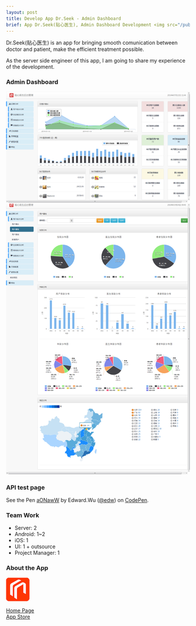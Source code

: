 ```yaml
---
layout: post
title: Develop App Dr.Seek - Admin Dashboard 
brief: App Dr.Seek(贴心医生), Admin Dashboard Development <img src="/public/img/drseek-dashboard.png"/>
---
```


Dr.Seek(贴心医生) is an app for bringing smooth comunication between doctor and patient, make the efficient treatment possible.<br>

As the server side engineer of this app, I am going to share my experience of the development.

### Admin Dashboard

<a href="/public/img/drseek-dashboard.png" data-lightbox="admin-dashboard" data-title="Admin Dashboard - Main">
	<img src="/public/img/drseek-dashboard.png" alt="admin-dashboard"/>
</a>

<a href="/public/img/drseek-user-prop.png" data-lightbox="admin-dashboard" data-title="Admin Dashboard - User Property">
	<img src="/public/img/drseek-user-prop.png" alt="admin-user-prop"/>
</a>

### API test page

<p data-height="500" data-theme-id="15092" data-slug-hash="aONawW" data-default-tab="result" data-user="edw" class='codepen'>See the Pen <a href='http://codepen.io/edw/pen/aONawW/'>aONawW</a> by Edward.Wu (<a href='http://codepen.io/edw'>@edw</a>) on <a href='http://codepen.io'>CodePen</a>.</p>
<script async src="//assets.codepen.io/assets/embed/ei.js"></script>

### Team Work

- Server: 2
- Android: 1~2
- iOS: 1
- UI: 1 + outsource
- Project Manager: 1


### About the App

<img src="/public/img/drseek-icon.png" width="64px"/>

[Home Page <i class="fa fa-link"></i>](http://www.tiexinyisheng.com)<br>
[App Store <i class="fa fa-link"></i>](https://itunes.apple.com/us/app/tie-xin-yi-sheng/id934643717?mt=8)
